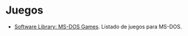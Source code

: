 # Juegos

- [Software Library: MS-DOS Games](https://archive.org/details/softwarelibrary_msdos_games/v2). Listado de juegos para MS-DOS.
